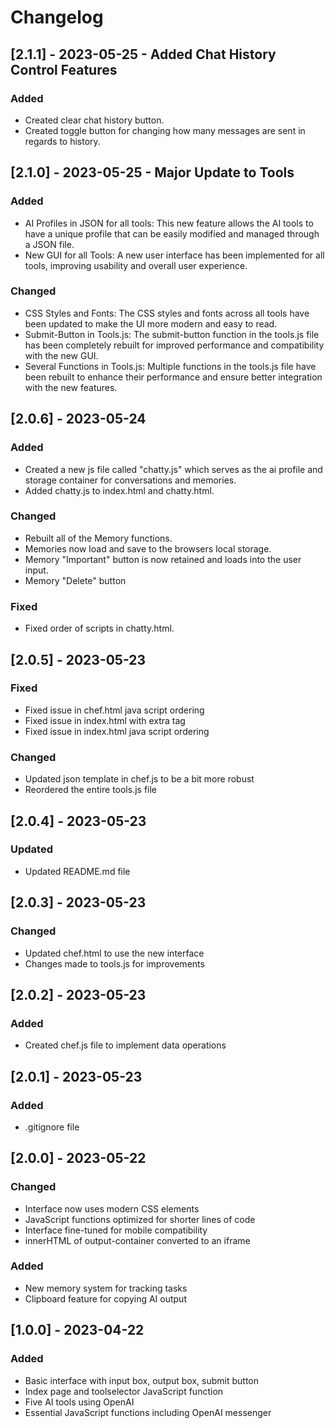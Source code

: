 # Changelog

## [2.1.1] - 2023-05-25 - Added Chat History Control Features

### Added
- Created clear chat history button.
- Created toggle button for changing how many messages are sent in regards to history.

## [2.1.0] - 2023-05-25 - Major Update to Tools

### Added

- AI Profiles in JSON for all tools: This new feature allows the AI tools to have a unique profile that can be easily modified and managed through a JSON file.
- New GUI for all Tools: A new user interface has been implemented for all tools, improving usability and overall user experience.

### Changed

- CSS Styles and Fonts: The CSS styles and fonts across all tools have been updated to make the UI more modern and easy to read.
- Submit-Button in Tools.js: The submit-button function in the tools.js file has been completely rebuilt for improved performance and compatibility with the new GUI.
- Several Functions in Tools.js: Multiple functions in the tools.js file have been rebuilt to enhance their performance and ensure better integration with the new features.

## [2.0.6] - 2023-05-24

### Added

- Created a new js file called "chatty.js" which serves as the ai profile and storage container for conversations and memories.
- Added chatty.js to index.html and chatty.html.

### Changed

- Rebuilt all of the Memory functions.
- Memories now load and save to the browsers local storage.
- Memory "Important" button is now retained and loads into the user input.
- Memory "Delete" button

### Fixed

- Fixed order of scripts in chatty.html.

## [2.0.5] - 2023-05-23

### Fixed

- Fixed issue in chef.html java script ordering
- Fixed issue in index.html with extra </body> tag
- Fixed issue in index.html java script ordering

### Changed

- Updated json template in chef.js to be a bit more robust
- Reordered the entire tools.js file

## [2.0.4] - 2023-05-23

### Updated

- Updated README.md file

## [2.0.3] - 2023-05-23

### Changed

- Updated chef.html to use the new interface
- Changes made to tools.js for improvements

## [2.0.2] - 2023-05-23

### Added

- Created chef.js file to implement data operations

## [2.0.1] - 2023-05-23

### Added

- .gitignore file

## [2.0.0] - 2023-05-22

### Changed

- Interface now uses modern CSS elements
- JavaScript functions optimized for shorter lines of code
- Interface fine-tuned for mobile compatibility
- innerHTML of output-container converted to an iframe

### Added

- New memory system for tracking tasks
- Clipboard feature for copying AI output

## [1.0.0] - 2023-04-22

### Added

- Basic interface with input box, output box, submit button
- Index page and toolselector JavaScript function
- Five AI tools using OpenAI
- Essential JavaScript functions including OpenAI messenger
